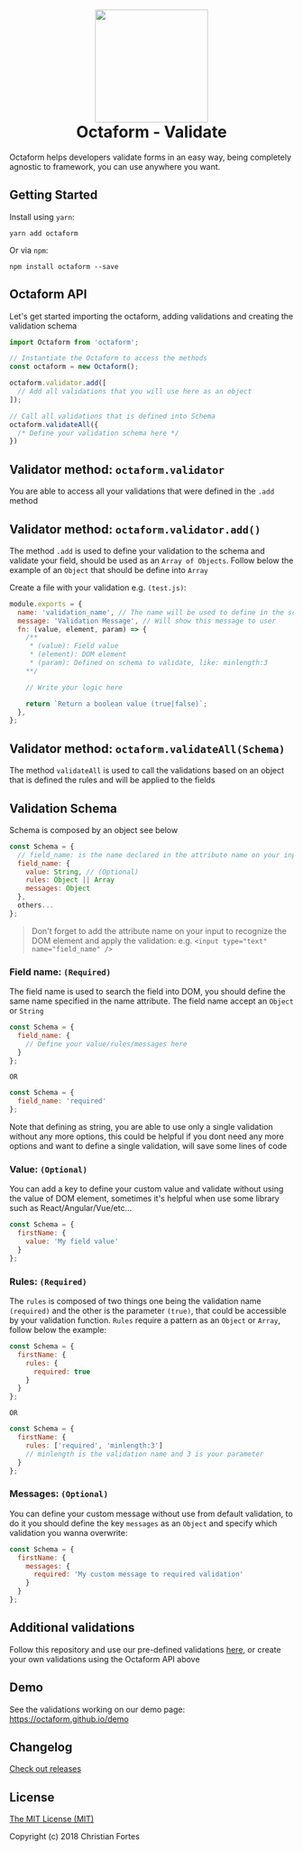 <h1 align="center">
  <div align="center">
    <img src="https://avatars2.githubusercontent.com/u/37938941?s=400&u=b7a61cbf6b9686cb78d50258213b256159dbb7af&v=4" height="200" width="200"/>
  </div>
  <div align="center">Octaform - Validate</div>
</h1>

Octaform helps developers validate forms in an easy way, being completely agnostic to framework, you can use anywhere you want.

## Getting Started

Install using `yarn`:
```
yarn add octaform
```

Or via `npm`:
```
npm install octaform --save
```

## Octaform API

Let's get started importing the octaform, adding validations and creating the validation schema
```js
import Octaform from 'octaform';

// Instantiate the Octaform to access the methods
const octaform = new Octaform();

octaform.validator.add([
  // Add all validations that you will use here as an object
]);

// Call all validations that is defined into Schema
octaform.validateAll({ 
  /* Define your validation schema here */ 
})
```

## Validator method: `octaform.validator`
You are able to access all your validations that were defined in the `.add` method

## Validator method: `octaform.validator.add()`

The method `.add` is used to define your validation to the schema and validate your field, should be used as an `Array of Objects`. Follow below the example of an `Object` that should be define into `Array`

Create a file with your validation e.g. `(test.js)`:

```js
module.exports = {
  name: 'validation_name', // The name will be used to define in the schema object
  message: 'Validation Message', // Will show this message to user
  fn: (value, element, param) => {
    /** 
     * (value): Field value
     * (element): DOM element
     * (param): Defined on schema to validate, like: minlength:3
    **/

    // Write your logic here

    return `Return a boolean value (true|false)`;
  },
};
```

## Validator method: `octaform.validateAll(Schema)`

The method `validateAll` is used to call the validations based on an object that is defined the rules and will be applied to the fields

## Validation Schema

Schema is composed by an object see below

```js
const Schema = {
  // field_name: is the name declared in the attribute name on your input
  field_name: {
    value: String, // (Optional)
    rules: Object || Array
    messages: Object
  },
  others...
};
```

> Don't forget to add the attribute name on your input to recognize the DOM element and apply the validation: e.g.
> `<input type="text" name="field_name" />`

### Field name: `(Required)`
The field name is used to search the field into DOM, you should define the same name specified in the name attribute. The field name accept an `Object` or `String`

```js
const Schema = {
  field_name: {
    // Define your value/rules/messages here
  }
};
```

`OR` 

```js
const Schema = {
  field_name: 'required'
};
```
Note that defining as string, you are able to use only a single validation without any more options, this could be helpful if you dont need any more options and want to define a single validation, will save some lines of code

### Value: `(Optional)`
You can add a key to define your custom value and validate without using the value of DOM element, sometimes it's helpful when use some library such as React/Angular/Vue/etc...

```js
const Schema = {
  firstName: {
    value: 'My field value'
  }
};
```

### Rules: `(Required)`
The `rules` is composed of two things one being the validation name `(required)` and the other is the parameter `(true)`, that could be accessible by your validation function. `Rules` require a pattern as an `Object` or `Array`, follow below the example:

```js
const Schema = {
  firstName: {
    rules: {
      required: true
    }
  }
};
```

`OR`

```js
const Schema = {
  firstName: {
    rules: ['required', 'minlength:3']
    // minlength is the validation name and 3 is your parameter
  }
};
```

### Messages: `(Optional)`
You can define your custom message without use from default validation, to do it you should define the key `messages` as an `Object` and specify which validation you wanna overwrite:

```js
const Schema = {
  firstName: {
    messages: {
      required: 'My custom message to required validation'
    }
  }
};
```

## Additional validations

Follow this repository and use our pre-defined validations [here](https://github.com/octaform/octaform-additional), or create your own validations using the Octaform API above

## Demo
See the validations working on our demo page: https://octaform.github.io/demo

## Changelog

[Check out releases](https://github.com/octaform/octaform/releases)

## License

[The MIT License (MIT)](/LICENSE)

Copyright (c) 2018 Christian Fortes
